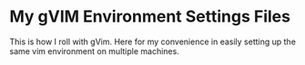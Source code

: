# My gVIM Environment Settings Files

This is how I roll with gVim. Here for my convenience in easily setting up the
same vim environment on multiple machines.
